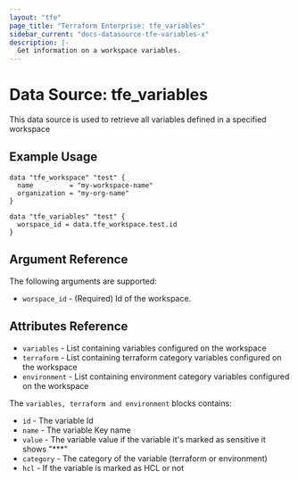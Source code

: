 ```yaml
---
layout: "tfe"
page_title: "Terraform Enterprise: tfe_variables"
sidebar_current: "docs-datasource-tfe-variables-x"
description: |-
  Get information on a workspace variables.
---
```


# Data Source: tfe_variables

This data source is used to retrieve all variables defined in a specified workspace

## Example Usage

```hcl
data "tfe_workspace" "test" {
  name         = "my-workspace-name"
  organization = "my-org-name"
}

data "tfe_variables" "test" {
  worspace_id = data.tfe_workspace.test.id
}
```

## Argument Reference

The following arguments are supported:

* `worspace_id` - (Required) Id of the workspace.

## Attributes Reference

* `variables` - List containing variables configured on the workspace
* `terraform` - List containing terraform category variables configured on the workspace
* `environment` - List containing environment category variables configured on the workspace

The `variables, terraform and environment` blocks contains:

* `id` - The variable Id
* `name` - The variable Key name
* `value` -  The variable value if the variable it's marked as sensitive it shows "\*\*\*"
* `category` -  The category of the variable (terraform or environment)
* `hcl` - If the variable is marked as HCL or not

